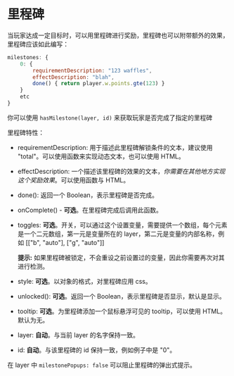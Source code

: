 # 里程碑

当玩家达成一定目标时，可以用里程碑进行奖励，里程碑也可以附带额外的效果，里程碑应该如此编写：

```js
milestones: {
    0: {
        requirementDescription: "123 waffles",
        effectDescription: "blah",
        done() { return player.w.points.gte(123) }
    }
    etc
}
```

你可以使用 `hasMilestone(layer, id)` 来获取玩家是否完成了指定的里程碑

里程碑特性：

- requirementDescription: 用于描述此里程碑解锁条件的文本，建议使用 "total"。可以使用函数来实现动态文本，也可以使用 HTML。

- effectDescription: 一个描述该里程碑的效果的文本，*你需要在其他地方实现这个奖励效果*。可以使用函数与 HTML。

- done(): 返回一个 Boolean，表示里程碑是否完成。

- onComplete() - **可选**。在里程碑完成后调用此函数。

- toggles: **可选**。开关，可以通过这个设置变量，需要提供一个数组，每个元素是一个二元数组，第一元是变量所在的 layer，第二元是变量的内部名称，例如 [["b", "auto"], ["g", "auto"]]

   **提示:** 如果里程碑被锁定，不会重设之前设置过的变量，因此你需要再次对其进行检测。

- style: **可选**。以对象的格式，对里程碑应用 css。

- unlocked(): **可选**。返回一个 Boolean，表示里程碑是否显示，默认是显示。

- tooltip: **可选**。为里程碑添加一个鼠标悬浮可见的 tooltip，可以使用 HTML。默认为无。

- layer: **自动**。与当前 layer 的名字保持一致。

- id: **自动**。与该里程碑的 id 保持一致，例如例子中是 "0"。

在 layer 中 `milestonePopups: false` 可以阻止里程碑的弹出式提示。
